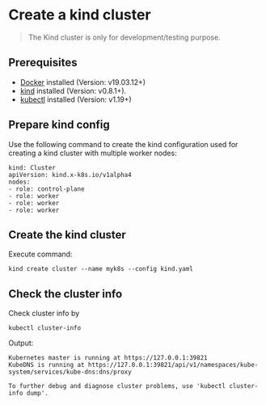# Create a kind cluster

> The Kind cluster is only for development/testing purpose.

## Prerequisites

* [Docker](https://docs.docker.com/engine/install/) installed (Version: v19.03.12+)
* [kind](https://kind.sigs.k8s.io/docs/user/quick-start/#installation) installed (Version: v0.8.1+).
* [kubectl](https://kubernetes.io/docs/tasks/tools/) installed (Version: v1.19+)

## Prepare kind config
Use the following command to create the kind configuration used for creating a kind cluster with multiple worker nodes:
```shell
kind: Cluster
apiVersion: kind.x-k8s.io/v1alpha4
nodes:
- role: control-plane
- role: worker
- role: worker
- role: worker
```

## Create the kind cluster

Execute command:

```shell script
kind create cluster --name myk8s --config kind.yaml
```

## Check the cluster info
Check cluster info by

```shell script
kubectl cluster-info
```

Output:

```log
Kubernetes master is running at https://127.0.0.1:39821
KubeDNS is running at https://127.0.0.1:39821/api/v1/namespaces/kube-system/services/kube-dns:dns/proxy

To further debug and diagnose cluster problems, use 'kubectl cluster-info dump'.
```
